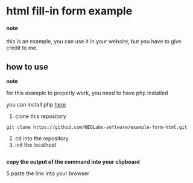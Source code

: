 # html fill-in form example

#### **note**

this is an example, you can use it in your website, but you have to give credit to me.

## how to use

**note**

for this example to properly work, you need to have php installed

you can install php [here](https://www.geeksforgeeks.org/how-to-install-php-on-linux/)

1. clone this repository
```
git clone https://github.com/NEOLabs-software/example-form-html.git
```
2. cd into the repository
3. init the localhost
```

```
**copy the output of the command into your clipboard**

5.paste the link into your browser
